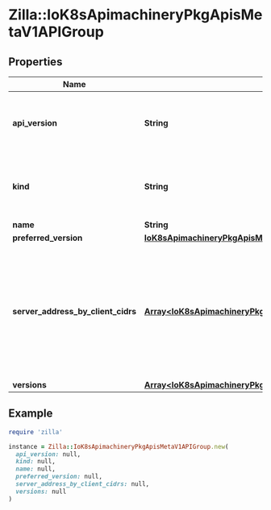 # Zilla::IoK8sApimachineryPkgApisMetaV1APIGroup

## Properties

| Name | Type | Description | Notes |
| ---- | ---- | ----------- | ----- |
| **api_version** | **String** | APIVersion defines the versioned schema of this representation of an object. Servers should convert recognized schemas to the latest internal value, and may reject unrecognized values. More info: https://git.k8s.io/community/contributors/devel/sig-architecture/api-conventions.md#resources | [optional] |
| **kind** | **String** | Kind is a string value representing the REST resource this object represents. Servers may infer this from the endpoint the client submits requests to. Cannot be updated. In CamelCase. More info: https://git.k8s.io/community/contributors/devel/sig-architecture/api-conventions.md#types-kinds | [optional] |
| **name** | **String** | name is the name of the group. |  |
| **preferred_version** | [**IoK8sApimachineryPkgApisMetaV1GroupVersionForDiscovery**](IoK8sApimachineryPkgApisMetaV1GroupVersionForDiscovery.md) |  | [optional] |
| **server_address_by_client_cidrs** | [**Array&lt;IoK8sApimachineryPkgApisMetaV1ServerAddressByClientCIDR&gt;**](IoK8sApimachineryPkgApisMetaV1ServerAddressByClientCIDR.md) | a map of client CIDR to server address that is serving this group. This is to help clients reach servers in the most network-efficient way possible. Clients can use the appropriate server address as per the CIDR that they match. In case of multiple matches, clients should use the longest matching CIDR. The server returns only those CIDRs that it thinks that the client can match. For example: the master will return an internal IP CIDR only, if the client reaches the server using an internal IP. Server looks at X-Forwarded-For header or X-Real-Ip header or request.RemoteAddr (in that order) to get the client IP. | [optional] |
| **versions** | [**Array&lt;IoK8sApimachineryPkgApisMetaV1GroupVersionForDiscovery&gt;**](IoK8sApimachineryPkgApisMetaV1GroupVersionForDiscovery.md) | versions are the versions supported in this group. |  |

## Example

```ruby
require 'zilla'

instance = Zilla::IoK8sApimachineryPkgApisMetaV1APIGroup.new(
  api_version: null,
  kind: null,
  name: null,
  preferred_version: null,
  server_address_by_client_cidrs: null,
  versions: null
)
```


